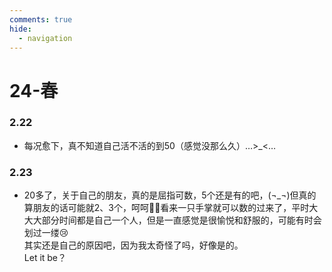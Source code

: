 ```yaml
---
comments: true
hide:
  - navigation
---
```

# 24-春

### 2.22
- 每况愈下，真不知道自己活不活的到50（感觉没那么久）…>_<…

### 2.23
- 20多了，关于自己的朋友，真的是屈指可数，5个还是有的吧，(¬_¬)但真的算朋友的话可能就2、3个，呵呵🥹🥹看来一只手掌就可以数的过来了，平时大大大部分时间都是自己一个人，但是一直感觉是很愉悦和舒服的，可能有时会划过一缕😢  
其实还是自己的原因吧，因为我太奇怪了吗，好像是的。  
Let it be？